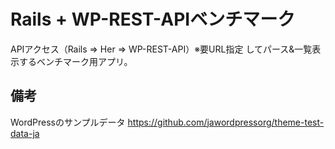 # Rails + WP-REST-APIベンチマーク
APIアクセス（Rails => Her => WP-REST-API）※要URL指定 してパース&一覧表示するベンチマーク用アプリ。

## 備考
WordPressのサンプルデータ https://github.com/jawordpressorg/theme-test-data-ja
